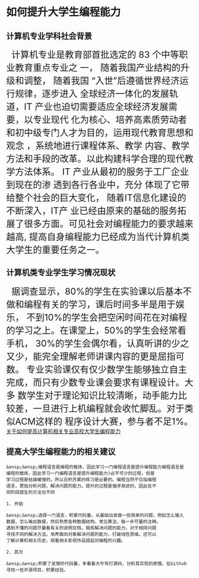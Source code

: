 # 如何提升大学生编程能力

## 计算机专业学科社会背景
&ensp;&ensp;<font size=5>计算机专业是教育部首批选定的 83 个中等职业教育重点专业之
一， 随着我国产业结构的升级和调整， 随着我国 “入世”后遵循世界经济运行规律，逐步进入
全球经济一体化的发展轨道，IT 产业也迫切需要适应全球经济发展需要，以专业现代
化为核心、培养高素质劳动者和初中级专门人才为目的，运用现代教育思想和观念
，系统地进行课程体系、教学 内容、教学方法和手段的改革。以此构建科学合理的现代教
学方法体系。 IT 产业从最初的服务于工厂企业到现在的渗 透到各行各业中，充分
体现了它带给整个社会的巨大变化， 随着IT信息化建设的不断深入，IT产
业已经由原来的基础的服务拓展了很多方面。可见社会对编程能力的要求越来越高,
提高自身编程能力已经成为当代计算机类大学生的重要任务之一。</font>

## 计算机类专业学生学习情况现状

&ensp;&ensp;<font size=5>据调查显示，80%的学生在实验课以后基本不做和编程有关的学习，课后时间多半是用于娱乐，
不到10%的学生会把空闲时间花在对编程的学习之上。在课堂上，50%的学生会经常看手机，
30%的学生会偶尔看，认真听讲的少之又少，能完全理解老师讲课内容的更是屈指可数。
专业实验课仅有仅少数学生能够独立自主完成，而只有少数专业课会要求有课程设计。大多
数学生对于理论知识比较清晰，动手能力比较差，一旦进行上机编程就会收忙脚乱。对于类似ACM这样的
程序设计大赛，参与者不足1%。</font>[关于如何提高计算机相关专业高校大学生编程能力][1]

## 提高大学生编程能力的相关建议
```
&ensp;&ensp;编程语言是编程的载体，因此学习一门编程语言是提升编程能力编程语言是
编程的载体，因此学习一门编程语言是提升编程能力)必不可少的过程，但是
学习过程是枯燥缓慢的。所以日积月累的练习是必要的。编程当然不仅指编程
语言，更指分析问题，解决问题的能力。提升的过程是循序渐进的，因此在不
同阶段提生的方法也不同

1. 开始

&ensp;&ensp;选择一门语言，积累代码量，从基础出发做一些简单的问题，例如怎么输入
数据，怎么输出数据，然后熟悉各种数据结构，常见算法，每一步尽量的注释。
遇到不懂的问题尽量看有关的说明文档，锻炼解决问题的能力，对于相同问题
寻找不同的解决方法。培养面向对象解决问题的能力，打破线性思维。还可以
了解计算机相关历史，观看相关影视作品提起对编程的兴趣。   

2. 其次

&ensp;&ensp;积累了足够的代码量，多看看大牛写打源码，分析其实现的原理。在Github
寻找一些开源项目，积累经验。
```
[1]:https://kns.cnki.net/kcms/detail/detail.aspx?dbcode=CJFD&dbname=CJFDLAST2015&filename=XKCT201507012&v=MTc4MjJiSWVyRzRIOVRNcUk5RVpvUjhlWDFMdXhZUzdEaDFUM3FUcldNMUZyQ1VSN3FmYnVadEZ5dmdVN3ZMUFM=
